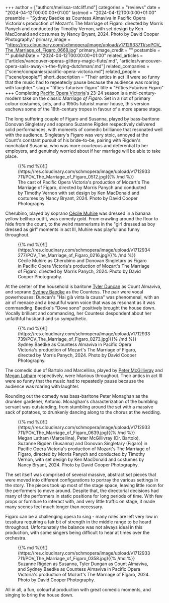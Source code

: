 +++
author = ["authors/melissa-ratcliff.md"]
categories = "reviews"
date = "2024-04-12T00:00:00+01:00"
lastmod = "2024-04-12T00:0:00+01:00"
preamble = "Sydney Baedke as Countess Almaviva in Pacific Opera Victoria's production of Mozart's The Marriage of Figaro, directed by Morris Panych and conducted by Timothy Vernon, with set design by Ken MacDonald and costumes by Nancy Bryant, 2024. Photo by David Cooper Photography."
primary_image = "https://res.cloudinary.com/schmopera/image/upload/v1712933711/sqPOV_The_Marriage_of_Figaro_0668.jpg"
primary_image_credit = ""
postamble = ""
publishDate = "2024-04-12T00:00:00+01:00"
related_articles = ["articles/vancouver-operas-glittery-magic-flute/.md", "articles/vancouver-opera-sails-away-in-the-flying-dutchman/.md"]
related_companies = ["scene/companies/pacific-opera-victoria.md"]
related_people = ["scene/people/"]
short_description = "Their antics in act III were so funny that the music had to repeatedly pause because the audience was roaring with laughter."
slug = "fifties-futurism-figaro"
title = "Fifties Futurism Figaro"
+++
Completing [Pacific Opera Victoria](/scene/companies/pacific-opera-victoria/)'s 23-24 season is a mid-century-modern take on the classic _Marriage of Figaro_. Set in a riot of primary colour costumes, sets, and a 1950s futurist manor house, this version eschews some of the 18th-century tropes in favour of a more sparse stage. 

The long suffering couple of Figaro and Susanna, played by bass-baritone Donovan Singletary and soprano Suzanne Rigden respectively delivered solid performances, with moments of comedic brilliance that resonated well with the audience. Singletary's Figaro was very stoic, annoyed at the Count's constant pursuit of his bride-to-be, pairing with Rigden's nonchalant Susanna, who was more courteous and deferential to her employers, and genuinely worried about if her marriage will be able to take place. 

<figure data-type="image">{{% md %}}![](https://res.cloudinary.com/schmopera/image/upload/v1712933711/POV_The_Marriage_of_Figaro_0512.jpg){{% /md %}}

<figcaption>The cast of Pacific Opera Victoria's production of Mozart's The Marriage of Figaro, directed by Morris Panych and conducted by Timothy Vernon with set design by Ken MacDonald and costumes by Nancy Bryant, 2024. Photo by David Cooper Photography.</figcaption>
</figure>

Cherubino, played by soprano [Cécile Muhire](/scene/people/cecile-muhire/) was dressed in a banana yellow bellhop outfit, was comedy gold. From crawling around the floor to hide from the count, to the weird mannerisms in the "girl dressed as boy dressed as girl" moments in act III, Muhire was playful and funny throughout. 

<figure data-type="image">{{% md %}}![](https://res.cloudinary.com/schmopera/image/upload/v1712934277/POV_The_Marriage_of_Figaro_0216.jpg){{% /md %}}

<figcaption>Cécile Muhire as Cherubino and Donovan Singletary as Figaro in Pacific Opera Victoria's production of Mozart's The Marriage of Figaro, directed by Morris Panych, 2024. Photo by David Cooper Photography.</figcaption>
</figure>

At the center of the household is baritone [Tyler Duncan](/scene/people/tyler-duncan/) as Count Almaviva, and soprano [Sydney Baedke](/scene/people/sydney-baedke/) as the Countess. The pair were vocal powerhouses: Duncan's "Hai già vinta la causa" was phenomenal, with an air of menace and a beautiful warm voice that was as resonant as it was commanding. Baedke's "Dove sono" positively brought the house down. Vocally brilliant and commanding, her Countess despondent about her unfaithful husband and so sympathetic.

<figure data-type="image">{{% md %}}![](https://res.cloudinary.com/schmopera/image/upload/v1712933739/POV_The_Marriage_of_Figaro_0273.jpg){{% /md %}}

<figcaption>Sydney Baedke as Countess Almaviva in Pacific Opera Victoria's production of Mozart's The Marriage of Figaro, directed by Morris Panych, 2024. Photo by David Cooper Photography.</figcaption>
</figure>

The comedic due of Bartolo and Marcellina, played by [Peter McGillivray](/scene/people/peter-mcgillivray/) and [Megan Latham](/scene/people/megan-latham/) respectively, were hilarious throughout. Their antics in act III were so funny that the music had to repeatedly pause because the audience was roaring with laughter. 

Rounding out the comedy was bass-baritone Peter Monaghan as the drunken gardener, Antonio. Monaghan's characterization of the bumbling servant was outstanding, from stumbling around the set with a massive sack of potatoes, to drunkenly dancing along to the chorus at the wedding. 

<figure data-type="image">{{% md %}}![](https://res.cloudinary.com/schmopera/image/upload/v1712933711/POV_The_Marriage_of_Figaro_0639.jpg){{% /md %}}

<figcaption>Megan Latham (Marcellina), Peter McGillivray (Dr. Bartolo), Suzanne Rigden (Susanna) and Donovan Singletary (Figaro) in Pacific Opera Victoria's production of Mozart's The Marriage of Figaro, directed by Morris Panych and conducted by Timothy Vernon, with set design by Ken MacDonald and costumes by Nancy Bryant, 2024. Photo by David Cooper Photography.</figcaption>
</figure>

The set itself was comprised of several massive, abstract set pieces that were moved into different configurations to portray the various settings in the story. The pieces took up most of the stage space, leaving little room for the performers to move around. Despite that, the directorial decisions had many of the performers in static positions for long periods of time. With few props or furniture to interact with, and very little traffic on stage, it made many scenes feel much longer than necessary. 

Figaro can be a challenging opera to sing - many roles are left very low in tessitura requiring a fair bit of strength in the middle range to be heard throughout. Unfortunately the balance was not always ideal in this production, with some singers being difficult to hear at times over the orchestra. 

<figure data-type="image">{{% md %}}![](https://res.cloudinary.com/schmopera/image/upload/v1712933711/POV_The_Marriage_of_Figaro_0358.jpg){{% /md %}}

<figcaption>Suzanne Rigden as Susanna, Tyler Dungan as Count Almaviva, and Sydney Baedke as Countess Almaviva in Pacific Opera Victoria's production of Mozart's The Marriage of Figaro, 2024. Photo by David Cooper Photography.</figcaption>
</figure>

All in all, a fun, colourful production with great comedic moments, and singing to bring the house down.